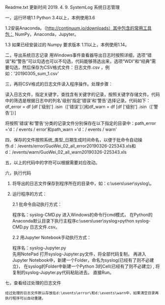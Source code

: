 Readme.txt 更新时间 2019. 4. 9.
SystemLog
系统日志管理

一，运行环境1.1 Python 3.4以上，本例使用3.6

1.2安装Anaconda。（http://continuum.io/downloads）其中包含的常用工具包： NumPy，Anaconda，Jupyter。

1.3 如果已经安装过的 Numpy 要求版本 1.11以上，本例使用1.14。

二，导出系统日志记录
用Windows事件查看器导出日志时按照详细，选项“错误”和“警告”可以勾选也可以不勾选，代码能够筛选出来，选项“WDI”和“经典”需要勾选，然后保存为CSV格式文件：日志文件.csv ，例如：'20190305_sum_1.csv'

三，再将CSV格式的日志文件读入程序操作。处理步骤：

读入日志文件，指定关键字，查找含有关键字的记录，按照关键字存储文件。代码中的筛选是根据日志中的列名'级别'指定'错误'和'警告'选择记录。代码如下： df_error = df [df ['级别'] .isin（['错误']）]和df_warn = df [df ['级别'] .isin（['警告']）]

将按照'错误'和'警告'分类的记录文件分别保存在以下指定的目录中：path_error ='d：/ events / error'和path_warn ='d：/ events / warn'

四，保存的文件按照系统_类型_日期生成时间命名，以便于批命令自动操作.d：/events/error/GuoWei_02_all_error20190326-225343.xls和d：/events/warn/GuoWei_02_all_warn20190326-225343.xls

五，以上的代码中的字符可以根据需要对应改动。

六，执行代码

1. 将导出的日志文件保存到程序所在的目录中，如：c:\users\user\syslog\。

2. 运行程序的方式：

    2.1 批命令自动执行方式：
    
	程序名：syslog-CMD.py
        进入Windows的命令行cmd模式，
	在Python的Anaconda默认目录下执行主程序c:\users\user\syslog\>python syslog-CMD.py 日志文件.csv。

    2.2 用Jupyter Notebook手动执行方式：
        
	程序名：syslog-Jupyter.py	
	先用NotePad 打开syslog-Jupyter.py文件，将全部代码复制，
	再进入Jupyter Notebook中，新建一个Folder，命名为syslog(已经有了则不必建立)，
	在syslog的Folder中新建一个Python 3的Cell(已经有了则不必建立) , 将复制的syslog-Jupyter.py代码粘贴进去。
	直接Run。

七，查看经过处理的日志文件
	 
	经过处理的日志文件默认存放在d:\events\error\和d:\events\warn中，如果清空目录再执行程序可以自动重建。
